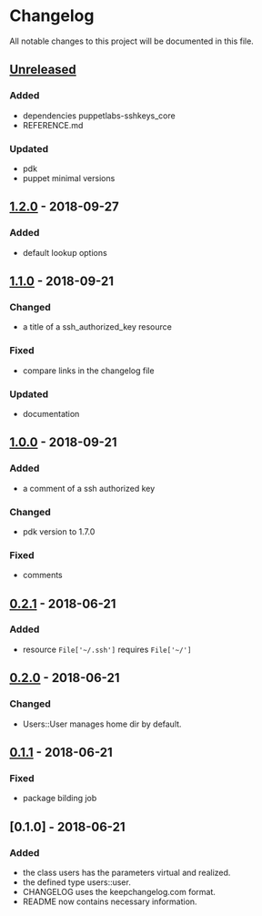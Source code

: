 # Changelog

All notable changes to this project will be documented in this file.

## [Unreleased]

### Added

- dependencies puppetlabs-sshkeys_core
- REFERENCE.md

### Updated

- pdk
- puppet minimal versions

## [1.2.0] - 2018-09-27

### Added

- default lookup options

## [1.1.0] - 2018-09-21

### Changed

- a title of a ssh_authorized_key resource

### Fixed

- compare links in the changelog file

### Updated

- documentation

## [1.0.0] - 2018-09-21

### Added

- a comment of a ssh authorized key

### Changed

- pdk version to 1.7.0

### Fixed

- comments

## [0.2.1] - 2018-06-21

### Added

- resource `File['~/.ssh']` requires `File['~/']`

## [0.2.0] - 2018-06-21

### Changed

- Users::User manages home dir by default.

## [0.1.1] - 2018-06-21

### Fixed

- package bilding job

## [0.1.0] - 2018-06-21

### Added

- the class users has the parameters virtual and realized.
- the defined type users::user.
- CHANGELOG uses the keepchangelog.com format.
- README now contains necessary information.

[Unreleased]: https://github.com/bibigon812/bibigon812-users/compare/v1.2.0...master
[1.2.0]: https://github.com/bibigon812/bibigon812-users/compare/v1.1.0...v1.2.0
[1.1.0]: https://github.com/bibigon812/bibigon812-users/compare/v1.0.0...v1.1.0
[1.0.0]: https://github.com/bibigon812/bibigon812-users/compare/v0.2.1...v1.0.0
[0.2.1]: https://github.com/bibigon812/bibigon812-users/compare/v0.2.0...v0.2.1
[0.2.0]: https://github.com/bibigon812/bibigon812-users/compare/v0.1.1...v0.2.0
[0.1.1]: https://github.com/bibigon812/bibigon812-users/compare/v0.1.0...v0.1.1
